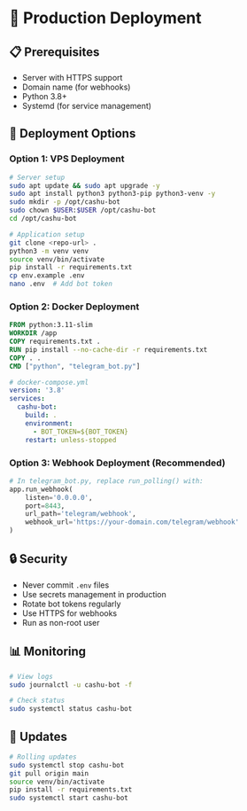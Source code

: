 # 🚀 Production Deployment

## 📋 Prerequisites

- Server with HTTPS support
- Domain name (for webhooks)
- Python 3.8+
- Systemd (for service management)

## 🔧 Deployment Options

### Option 1: VPS Deployment

```bash
# Server setup
sudo apt update && sudo apt upgrade -y
sudo apt install python3 python3-pip python3-venv -y
sudo mkdir -p /opt/cashu-bot
sudo chown $USER:$USER /opt/cashu-bot
cd /opt/cashu-bot

# Application setup
git clone <repo-url> .
python3 -m venv venv
source venv/bin/activate
pip install -r requirements.txt
cp env.example .env
nano .env  # Add bot token
```

### Option 2: Docker Deployment

```dockerfile
FROM python:3.11-slim
WORKDIR /app
COPY requirements.txt .
RUN pip install --no-cache-dir -r requirements.txt
COPY . .
CMD ["python", "telegram_bot.py"]
```

```yaml
# docker-compose.yml
version: '3.8'
services:
  cashu-bot:
    build: .
    environment:
      - BOT_TOKEN=${BOT_TOKEN}
    restart: unless-stopped
```

### Option 3: Webhook Deployment (Recommended)

```python
# In telegram_bot.py, replace run_polling() with:
app.run_webhook(
    listen='0.0.0.0',
    port=8443,
    url_path='telegram/webhook',
    webhook_url='https://your-domain.com/telegram/webhook'
)
```

## 🔒 Security

- Never commit `.env` files
- Use secrets management in production
- Rotate bot tokens regularly
- Use HTTPS for webhooks
- Run as non-root user

## 📊 Monitoring

```bash
# View logs
sudo journalctl -u cashu-bot -f

# Check status
sudo systemctl status cashu-bot
```

## 🔄 Updates

```bash
# Rolling updates
sudo systemctl stop cashu-bot
git pull origin main
source venv/bin/activate
pip install -r requirements.txt
sudo systemctl start cashu-bot
```
